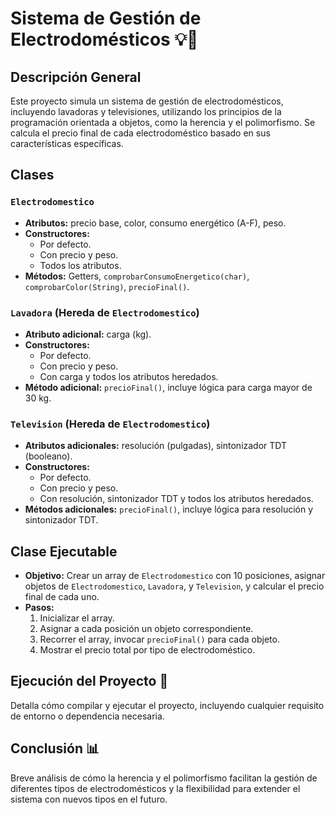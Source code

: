 # Sistema de Gestión de Electrodomésticos 💡🔌

## Descripción General
Este proyecto simula un sistema de gestión de electrodomésticos, incluyendo lavadoras y televisiones, utilizando los principios de la programación orientada a objetos, como la herencia y el polimorfismo. Se calcula el precio final de cada electrodoméstico basado en sus características específicas.

## Clases

### `Electrodomestico`
- **Atributos:** precio base, color, consumo energético (A-F), peso.
- **Constructores:**
  - Por defecto.
  - Con precio y peso.
  - Todos los atributos.
- **Métodos:** Getters, `comprobarConsumoEnergetico(char)`, `comprobarColor(String)`, `precioFinal()`.
  
### `Lavadora` (Hereda de `Electrodomestico`)
- **Atributo adicional:** carga (kg).
- **Constructores:**
  - Por defecto.
  - Con precio y peso.
  - Con carga y todos los atributos heredados.
- **Método adicional:** `precioFinal()`, incluye lógica para carga mayor de 30 kg.

### `Television` (Hereda de `Electrodomestico`)
- **Atributos adicionales:** resolución (pulgadas), sintonizador TDT (booleano).
- **Constructores:**
  - Por defecto.
  - Con precio y peso.
  - Con resolución, sintonizador TDT y todos los atributos heredados.
- **Métodos adicionales:** `precioFinal()`, incluye lógica para resolución y sintonizador TDT.

## Clase Ejecutable
- **Objetivo:** Crear un array de `Electrodomestico` con 10 posiciones, asignar objetos de `Electrodomestico`, `Lavadora`, y `Television`, y calcular el precio final de cada uno.
- **Pasos:**
  1. Inicializar el array.
  2. Asignar a cada posición un objeto correspondiente.
  3. Recorrer el array, invocar `precioFinal()` para cada objeto.
  4. Mostrar el precio total por tipo de electrodoméstico.

## Ejecución del Proyecto 🚀
Detalla cómo compilar y ejecutar el proyecto, incluyendo cualquier requisito de entorno o dependencia necesaria.

## Conclusión 📊
Breve análisis de cómo la herencia y el polimorfismo facilitan la gestión de diferentes tipos de electrodomésticos y la flexibilidad para extender el sistema con nuevos tipos en el futuro.

